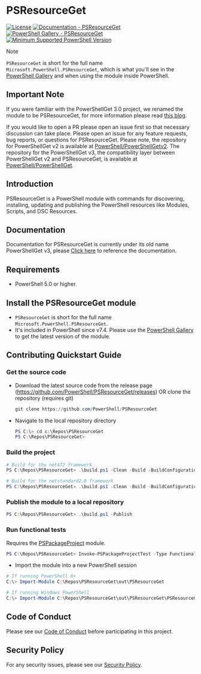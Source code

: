 # PSResourceGet

[![License](https://img.shields.io/badge/license-MIT-blue.svg)](https://github.com/PowerShell/PSResourceGet/blob/master/LICENSE)
[![Documentation - PSResourceGet](https://img.shields.io/badge/Documentation-PowerShellGet-blue.svg)](https://learn.microsoft.com/powershell/module/microsoft.powershell.psresourceget)
[![PowerShell Gallery - PSResourceGet](https://img.shields.io/badge/PowerShell%20Gallery-PSResourceGet-blue.svg)](https://www.powershellgallery.com/packages/Microsoft.PowerShell.PSResourceGet)
[![Minimum Supported PowerShell Version](https://img.shields.io/badge/PowerShell-5.0-blue.svg)](https://github.com/PowerShell/PSResourceGet)

> [!NOTE]
> `PSResourceGet` is short for the full name `Microsoft.PowerShell.PSResourceGet`, which is what you'll see in the [PowerShell Gallery](https://www.powershellgallery.com/packages/Microsoft.PowerShell.PSResourceGet) and when using the module inside PowerShell.

## Important Note

If you were familiar with the PowerShellGet 3.0 project, we renamed the module to be PSResourceGet, for more information please read [this blog](https://devblogs.microsoft.com/powershell/powershellget-in-powershell-7-4-updates/).

If you would like to open a PR please open an issue first so that necessary discussion can take place.
Please open an issue for any feature requests, bug reports, or questions for PSResourceGet.
Please note, the repository for PowerShellGet v2 is available at [PowerShell/PowerShellGetv2](https://github.com/PowerShell/PowerShellGetv2).
The repository for the PowerShellGet v3, the compatibility layer between PowerShellGet v2 and PSResourceGet, is available at [PowerShell/PowerShellGet](https://github.com/PowerShell/PowerShellGet).

## Introduction

PSResourceGet is a PowerShell module with commands for discovering, installing, updating and publishing the PowerShell resources like Modules, Scripts, and DSC Resources.

## Documentation

Documentation for PSResourceGet is currently under its old name PowerShellGet v3, please [Click here](https://learn.microsoft.com/powershell/module/microsoft.powershell.psresourceget) to reference the documentation.

## Requirements

* PowerShell 5.0 or higher.

## Install the PSResourceGet module

* `PSResourceGet` is short for the full name `Microsoft.PowerShell.PSResourceGet`.
* It's included in PowerShell since v7.4.
Please use the [PowerShell Gallery](https://www.powershellgallery.com) to get the latest version of the module.

## Contributing Quickstart Guide

### Get the source code

* Download the latest source code from the release page (<https://github.com/PowerShell/PSResourceGet/releases>) OR clone the repository (requires git)
  ```powershell
  git clone https://github.com/PowerShell/PSResourceGet
  ```
* Navigate to the local repository directory
  ```powershell
  PS C:\> cd c:\Repos\PSResourceGet
  PS C:\Repos\PSResourceGet>
  ```

### Build the project

```powershell
# Build for the net472 framework
PS C:\Repos\PSResourceGet> .\build.ps1 -Clean -Build -BuildConfiguration Debug -BuildFramework net472

# Build for the netstandard2.0 framework
PS C:\Repos\PSResourceGet> .\build.ps1 -Clean -Build -BuildConfiguration Debug -BuildFramework netstandard2.0
```

### Publish the module to a local repository

```powershell
PS C:\Repos\PSResourceGet> .\build.ps1 -Publish
```

### Run functional tests

Requires the [PSPackageProject](https://www.powershellgallery.com/packages/PSPackageProject) module.

```powershell
PS C:\Repos\PSResourceGet> Invoke-PSPackageProjectTest -Type Functional
```

* Import the module into a new PowerShell session

```powershell
# If running PowerShell 6+
C:\> Import-Module C:\Repos\PSResourceGet\out\PSResourceGet

# If running Windows PowerShell
C:\> Import-Module C:\Repos\PSResourceGet\out\PSResourceGet\PSResourceGet.psd1
```

## Code of Conduct

Please see our [Code of Conduct](CODE_OF_CONDUCT.md) before participating in this project.

## Security Policy

For any security issues, please see our [Security Policy](SECURITY.md).
